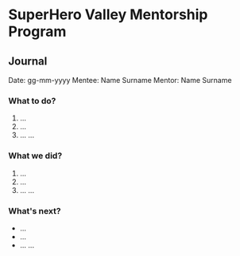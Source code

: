 # SuperHero Valley Mentorship Program 
## Journal

Date: gg-mm-yyyy
Mentee: Name Surname
Mentor: Name Surname

### What to do?

1. ...
2. ...
3. ...
...

### What we did?

1. ...
2. ...
3. ...
...

### What's next?
* ...
* ...
* ...
...
